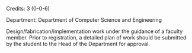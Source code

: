Credits: 3 (0-0-6)

Department: Department of Computer Science and Engineering

Design/fabrication/implementation work under the guidance of a faculty member. Prior to registration, a detailed plan of work should be submitted by the student to the Head of the Department for approval.